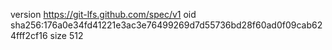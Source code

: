 version https://git-lfs.github.com/spec/v1
oid sha256:176a0e34fd41221e3ac3e76499269d7d55736bd28f60ad0f09cab624fff2cf16
size 512
